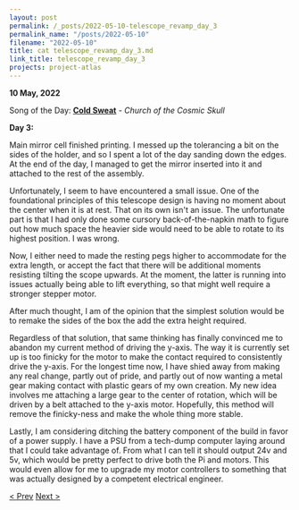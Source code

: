 ```yaml
---
layout: post
permalink: /_posts/2022-05-10-telescope_revamp_day_3
permalink_name: "/posts/2022-05-10"
filename: "2022-05-10"
title: cat telescope_revamp_day_3.md
link_title: telescope_revamp_day_3
projects: project-atlas
---
```

**10 May, 2022**

Song of the Day: [**Cold Sweat**](https://youtu.be/7Yiq4ocwQJs) - *Church of the Cosmic Skull*

**Day 3:**

Main mirror cell finished printing. I messed up the tolerancing a bit on the sides of the holder, and so I spent a lot of the day sanding down the edges. At the end of the day, I managed to get the mirror inserted into it and attached to the rest of the assembly.

Unfortunately, I seem to have encountered a small issue. One of the foundational principles of this telescope design is having no moment about the center when it is at rest. That on its own isn't an issue. The unfortunate part is that I had only done some cursory back-of-the-napkin math to figure out how much space the heavier side would need to be able to rotate to its highest position. I was wrong.

Now, I either need to made the resting pegs higher to accommodate for the extra length, or accept the fact that there will be additional moments resisting tilting the scope upwards. At the moment, the latter is running into issues actually being able to lift everything, so that might well require a stronger stepper motor.

After much thought, I am of the opinion that the simplest solution would be to remake the sides of the box the add the extra height required.

Regardless of that solution, that same thinking has finally convinced me to abandon my current method of driving the y-axis. The way it is currently set up is too finicky for the motor to make the contact required to consistently drive the y-axis. For the longest time now, I have shied away from making any real change, partly out of pride, and partly out of now wanting a metal gear making contact with plastic gears of my own creation. My new idea involves me attaching a large gear to the center of rotation, which will be driven by a belt attached to the y-axis motor. Hopefully, this method will remove the finicky-ness and make the whole thing more stable.

Lastly, I am considering ditching the battery component of the build in favor of a power supply. I have a PSU from a tech-dump computer laying around that I could take advantage of. From what I can tell it should output 24v and 5v, which would be pretty perfect to drive both the Pi and motors. This would even allow for me to upgrade my motor controllers to something that was actually designed by a competent electrical engineer.

[< Prev](/_posts/2022-05-09-telescope_revamp_day_2)    [Next >](/all_caught_up)

